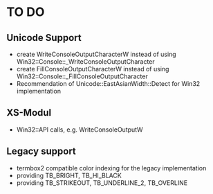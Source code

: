 # TO DO

## Unicode Support

- create WriteConsoleOutputCharacterW instead of using 
  Win32::Console::_WriteConsoleOutputCharacter
- create FillConsoleOutputCharacterW instead of using 
  Win32::Console::_FillConsoleOutputCharacter
- Recommendation of Unicode::EastAsianWidth::Detect for Win32 implementation

## XS-Modul

- Win32::API calls, e.g. WriteConsoleOutputW

## Legacy support
- termbox2 compatible color indexing for the legacy implementation
- providing TB_BRIGHT, TB_HI_BLACK
- providing TB_STRIKEOUT, TB_UNDERLINE_2, TB_OVERLINE
